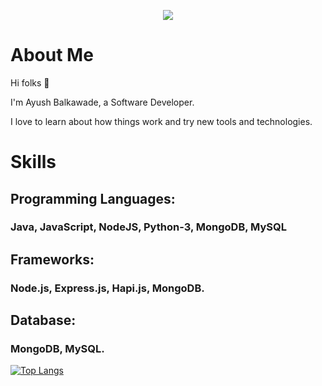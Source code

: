 
<p align="center">
    <img src="https://github-readme-stats.vercel.app/api?username=ayushbalkawade&show_icons=true&count_private=true&theme=dark"/>
</p>

# About Me
Hi folks :wave: 

I'm Ayush Balkawade, a Software Developer.

I love to learn about how things work and try new tools and technologies.

# Skills
## Programming Languages:

### Java, JavaScript, NodeJS, Python-3, MongoDB, MySQL
<!-- * C/C++
* JavaScript (ES6)
* Java
* Python 3 -->

## Frameworks:

### Node.js, Express.js, Hapi.js, MongoDB.

## Database:

### MongoDB, MySQL.
    
 [![Top Langs](https://github-readme-stats.vercel.app/api/top-langs/?username=ayushbalkawade&layout=compact&theme=vision-friendly-dark&show_icons=true)](https://github.com/ayushbalkawade/github-readme-stats)
